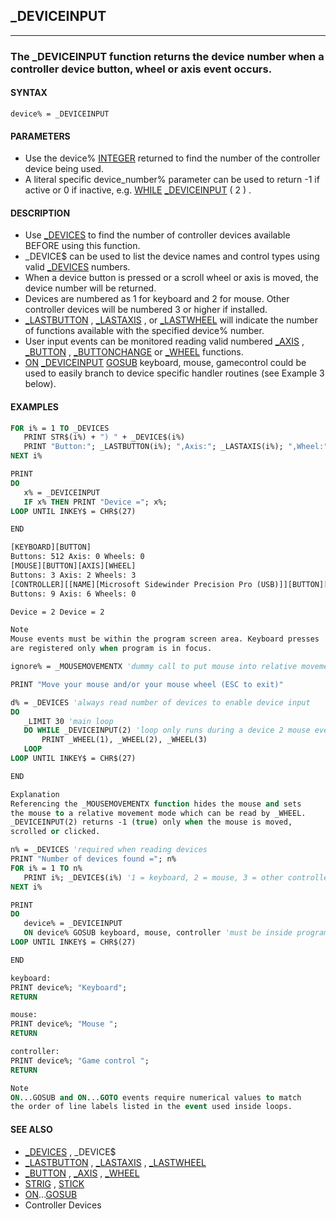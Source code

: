 ## _DEVICEINPUT
---

### The _DEVICEINPUT function returns the device number when a controller device button, wheel or axis event occurs.

#### SYNTAX

`device% = _DEVICEINPUT`

#### PARAMETERS
* Use the device% [INTEGER](./INTEGER.md) returned to find the number of the controller device being used.
* A literal specific device_number% parameter can be used to return -1 if active or 0 if inactive, e.g. [WHILE](./WHILE.md) [_DEVICEINPUT](./_DEVICEINPUT.md) ( 2 ) .


#### DESCRIPTION
* Use [_DEVICES](./_DEVICES.md) to find the number of controller devices available BEFORE using this function.
* _DEVICE$ can be used to list the device names and control types using valid [_DEVICES](./_DEVICES.md) numbers.
* When a device button is pressed or a scroll wheel or axis is moved, the device number will be returned.
* Devices are numbered as 1 for keyboard and 2 for mouse. Other controller devices will be numbered 3 or higher if installed.
* [_LASTBUTTON](./_LASTBUTTON.md) , [_LASTAXIS](./_LASTAXIS.md) , or [_LASTWHEEL](./_LASTWHEEL.md) will indicate the number of functions available with the specified device% number.
* User input events can be monitored reading valid numbered [_AXIS](./_AXIS.md) , [_BUTTON](./_BUTTON.md) , [_BUTTONCHANGE](./_BUTTONCHANGE.md) or [_WHEEL](./_WHEEL.md) functions.
* [ON](./ON.md) [_DEVICEINPUT](./_DEVICEINPUT.md) [GOSUB](./GOSUB.md) keyboard, mouse, gamecontrol could be used to easily branch to device specific handler routines (see Example 3 below).


#### EXAMPLES
```vb
FOR i% = 1 TO _DEVICES
   PRINT STR$(i%) + ") " + _DEVICE$(i%)
   PRINT "Button:"; _LASTBUTTON(i%); ",Axis:"; _LASTAXIS(i%); ",Wheel:"; _LASTWHEEL(i%)
NEXT i%

PRINT
DO
   x% = _DEVICEINPUT
   IF x% THEN PRINT "Device ="; x%;
LOOP UNTIL INKEY$ = CHR$(27)

END
```
  
```vb
[KEYBOARD][BUTTON]
Buttons: 512 Axis: 0 Wheels: 0
[MOUSE][BUTTON][AXIS][WHEEL]
Buttons: 3 Axis: 2 Wheels: 3
[CONTROLLER][[NAME][Microsoft Sidewinder Precision Pro (USB)]][BUTTON][AXIS]
Buttons: 9 Axis: 6 Wheels: 0

Device = 2 Device = 2
```
  
```vb
Note
Mouse events must be within the program screen area. Keyboard presses
are registered only when program is in focus.
```
  
```vb
ignore% = _MOUSEMOVEMENTX 'dummy call to put mouse into relative movement mode

PRINT "Move your mouse and/or your mouse wheel (ESC to exit)"

d% = _DEVICES 'always read number of devices to enable device input
DO
   _LIMIT 30 'main loop
   DO WHILE _DEVICEINPUT(2) 'loop only runs during a device 2 mouse event
       PRINT _WHEEL(1), _WHEEL(2), _WHEEL(3)
   LOOP
LOOP UNTIL INKEY$ = CHR$(27)

END
```
  
```vb
Explanation
Referencing the _MOUSEMOVEMENTX function hides the mouse and sets
the mouse to a relative movement mode which can be read by _WHEEL.
_DEVICEINPUT(2) returns -1 (true) only when the mouse is moved,
scrolled or clicked.
```
  
```vb
n% = _DEVICES 'required when reading devices
PRINT "Number of devices found ="; n%
FOR i% = 1 TO n%
   PRINT i%; _DEVICE$(i%) '1 = keyboard, 2 = mouse, 3 = other controller, etc.
NEXT i%

PRINT
DO
   device% = _DEVICEINPUT
   ON device% GOSUB keyboard, mouse, controller 'must be inside program loop
LOOP UNTIL INKEY$ = CHR$(27)

END

keyboard:
PRINT device%; "Keyboard";
RETURN

mouse:
PRINT device%; "Mouse ";
RETURN

controller:
PRINT device%; "Game control ";
RETURN
```
  
```vb
Note
ON...GOSUB and ON...GOTO events require numerical values to match
the order of line labels listed in the event used inside loops.
```
  


#### SEE ALSO
* [_DEVICES](./_DEVICES.md) , _DEVICE$
* [_LASTBUTTON](./_LASTBUTTON.md) , [_LASTAXIS](./_LASTAXIS.md) , [_LASTWHEEL](./_LASTWHEEL.md)
* [_BUTTON](./_BUTTON.md) , [_AXIS](./_AXIS.md) , [_WHEEL](./_WHEEL.md)
* [STRIG](./STRIG.md) , [STICK](./STICK.md)
* [ON](./ON.md)...[GOSUB](./GOSUB.md)
* Controller Devices
